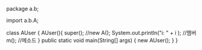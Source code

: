package a.b;

import a.b.A;

class AUser {
    AUser(){
        super(); //new A();
        System.out.println("i: " + i ); //멤버
        m(); //메소드
    }
    public static void main(String[] args) 
    {
        new AUser();
    }
} 